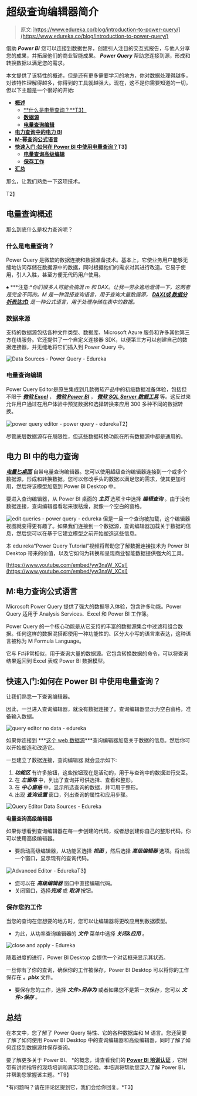 # 超级查询编辑器简介

> 原文:[https://www.edureka.co/blog/introduction-to-power-query/](https://www.edureka.co/blog/introduction-to-power-query/)

借助 ***Power BI*** 您可以连接到数据世界，创建引人注目的交互式报告，与他人分享您的成果，并拓展他们的商业智能成果。 ***Power Query*** 帮助您连接到源，形成和转换数据以满足您的需求。

本文提供了该特性的概述，但是还有更多需要学习的地方，你对数据处理得越多，对该特性理解得越多，你得到的工具就越强大。现在，这不是你需要知道的一切，但以下主题是一个很好的开始:

*   [**概述**](#powerqueryoverview)
    *   [**什么是电量查询？**T3】](#whatispowerquery)
    *   [**数据源**](#datasources)
    *   [**电量查询编辑**](#queryeditor)
*   [**电力查询中的电力 BI**](#powerquerypowerbi)
*   [**M-幂查询公式语言**](#mpowerqueryformulalanguage)
*   **[快速入门:如何在 Power BI 中使用电量查询？](#usepowerquery)T3】**
    *   [**电量查询高级编辑**](#powerqueryadvancededitor)
    *   [**保存工作**](#saving)
*   [**汇总**](#summary)

那么，让我们熟悉一下这项技术。

T2】

## **电量查询概述**

那么到底什么是权力查询呢？

### **什么是电量查询？**

Power Query 是微软的数据连接和数据准备技术。基本上，它使业务用户能够无缝地访问存储在数据源中的数据，同时根据他们的需求对其进行改造。它易于使用，引人入胜，甚至方便无代码用户使用。

**♠** ***注意:**你们很多人可能会搞混 m 和 DAX。让我一劳永逸地澄清一下，这两者是完全不同的。M 是一种混搭查询语言，用于查询大量数据源， [**DAX(或** **数据分析表达式)**](https://www.edureka.co/blog/power-bi-dax-basics/) 是一种公式语言，用于处理存储在表中的数据。*

### **数据来源**

支持的数据源包括各种文件类型、数据库、Microsoft Azure 服务和许多其他第三方在线服务。它还提供了一个自定义连接器 SDK，以便第三方可以创建自己的数据连接器，并无缝地将它们插入到 Power Query 中。

![Data Sources - Power Query - Edureka](../Images/48839e36e9b24bd3c5e4c88851b261f1.png)

### **电量查询编辑**

Power Query Editor是原生集成到几款微软产品中的初级数据准备体验，包括但不限于 ***[微软 Excel](https://www.edureka.co/blog/excel-tutorial/)*** ， ***[微软 Power BI](https://www.edureka.co/blog/power-bi-visuals/)*** ， ***[微软 SQL Server 数据工具](https://www.edureka.co/blog/msbi-vs-power-bi/)*** 等。这反过来允许用户通过在用户体验中预览数据和选择转换来应用 300 多种不同的数据转换。

![power query editor - power query - edureka](../Images/4af7e24581aef4c00f7c432bcf59c699.png)T2】

尽管底层数据源存在局限性，但这些数据转换功能在所有数据源中都是通用的。

## **电力 BI 中的电力查询**

[***电量匕桌面***](https://www.edureka.co/blog/power-bi-tutorial/) 自带电量查询编辑器。您可以使用超级查询编辑器连接到一个或多个数据源，形成和转换数据。您可以修改手头的数据以满足您的需求，使其更加可用，然后将该模型加载到 Power BI Desktop 中。

要进入查询编辑器，从 Power BI 桌面的 ***主页*** 选项卡中选择 ***编辑查询*** 。由于没有数据连接，查询编辑器看起来很枯燥，就像一个空白的窗格。

![edit queries - power query - edureka](../Images/86f5720175d6d27dac6eca2fca5505bd.png) 但是一旦一个查询被加载，这个编辑器视图就变得更有趣了。如果我们连接到一个数据源，查询编辑器加载关于数据的信息，然后您可以在基于它建立模型之前开始塑造这些信息。

本 edu reka“Power Query Tutorial”视频将帮助您了解数据连接技术为 Power BI Desktop 带来的价值，以及它如何为转换和呈现商业智能数据提供强大的工具。

[https://www.youtube.com/embed/yw3naW_XCsI](https://www.youtube.com/embed/yw3naW_XCsI)

## **M:电力查询公式语言**

Microsoft Power Query 提供了强大的数据导入体验，包含许多功能。Power Query 适用于 Analysis Services、Excel 和 Power BI 工作簿。

Power Query 的一个核心功能是从它支持的丰富的数据源集合中过滤和组合数据。任何这样的数据混搭都使用一种功能性的、区分大小写的语言来表达，这种语言被称为 M Formula Language。

它与 F#非常相似，用于查询大量的数据源。它包含转换数据的命令，可以将查询结果返回到 Excel 表或 Power BI 数据模型。

## **快速入门:如何在 Power BI 中使用电量查询？**

让我们熟悉一下查询编辑器。

因此，一旦进入查询编辑器，就没有数据连接了。查询编辑器显示为空白窗格，准备输入数据。

![query editor no data - edureka](../Images/9bb61499dbf544fdf7d32e130f4dd18b.png)

如果你连接到 ***[这个 web 数据源](https://www.bankrate.com/retirement/best-and-worst-states-for-retirement/)***查询编辑器加载关于数据的信息。然后你可以开始塑造和改造它。

一旦建立了数据连接，查询编辑器  就会显示如下:

1.  ***功能区*** 有许多按钮，这些按钮现在是活动的，用于与查询中的数据进行交互。
2.  在 ***左窗格*** 中，列出了查询并可供选择、查看和整形。
3.  在 ***中心窗格*** 中，显示所选查询的数据，并可用于整形。
4.  出现  ***查询设置*** 窗口，列出查询的属性和应用步骤。

![Query Editor Data Sources - Edureka](../Images/7d422e73db491fb4d6941caa01ab91b1.png)

**电量查询高级编辑器**

如果你想看到查询编辑器在每一步创建的代码，或者想创建你自己的整形代码，你可以使用高级编辑器。

*   要启动高级编辑器，从功能区选择 ***视图*** ，然后选择 ***高级编辑器*** 选项。将出现一个窗口，显示现有的查询代码。

![Advanced Editor - Edureka](../Images/a2ab5f04b7c6c4ed39d1f5e8ced05b68.png)T3】

*   您可以在 ***高级编辑器*** 窗口中直接编辑代码。
*   关闭窗口，选择***完成*** 或 ***取消*** 按钮。

### **保存您的工作**

当您的查询在您想要的地方时，您可以让编辑器将更改应用到数据模型。

*   为此，从功率查询编辑器的 ***文件*** 菜单中选择 ***关闭&应用*** 。

![close and apply - Edureka](../Images/8ea45a9a87ed91619166df60981848ec.png)

随着进度的进行，Power BI Desktop 会提供一个对话框来显示其状态。

一旦你有了你的查询，确保你的工作被保存，Power BI Desktop 可以将你的工作保存在 ***。pbix*** 文件。

*   要保存您的工作，选择  ***文件>另存为*** 或者如果您不是第一次保存，您可以 ***文件>保存*** *。*

## **总结**

在本文中，您了解了 Power Query 特性、它的各种数据库和 M 语言。您还简要了解了如何使用 Power BI Desktop 中的查询编辑器和高级编辑器，同时了解了如何连接到数据源并保存查询。

要了解更多关于 Power BI、 *的概念，请查看我们的 [**Power BI 培训认证**](https://www.edureka.co/power-bi-certification-training) ，它附带有讲师指导的现场培训和真实项目经验。本培训将帮助您深入了解 Power BI，并帮助您掌握该主题。*T9】

*有问题吗？请在评论区提到它，我们会给你回复。*T3】